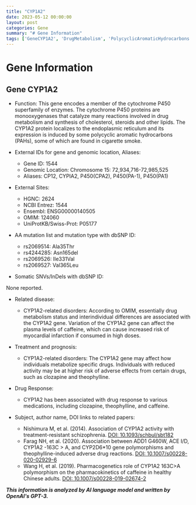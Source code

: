 ```yaml
---
title: "CYP1A2"
date: 2023-05-12 00:00:00
layout: post
categories: Gene
summary: "# Gene Information"
tags: ['GeneCYP1A2', 'DrugMetabolism', 'PolycyclicAromaticHydrocarbons', 'DrugResponse', 'CaffeineMetabolism', 'TreatmentResistantSchizophrenia', 'AdverseDrugReactions', 'Pharmacogenetics']
---
```


# Gene Information

## Gene CYP1A2

- Function: This gene encodes a member of the cytochrome P450 superfamily of enzymes. The cytochrome P450 proteins are monooxygenases that catalyze many reactions involved in drug metabolism and synthesis of cholesterol, steroids and other lipids. The CYP1A2 protein localizes to the endoplasmic reticulum and its expression is induced by some polycyclic aromatic hydrocarbons (PAHs), some of which are found in cigarette smoke.

- External IDs for gene and genomic location, Aliases: 
  * Gene ID: 1544
  * Genomic Location: Chromosome 15: 72,934,716-72,985,525
  * Aliases: CP12, CYPIA2, P450(CPA2), P450(PA-1), P450(PA1)

- External Sites:
  * HGNC: 2624
  * NCBI Entrez: 1544
  * Ensembl: ENSG00000140505
  * OMIM: 124060
  * UniProtKB/Swiss-Prot: P05177

- AA mutation list and mutation type with dbSNP ID:
  * rs2069514: Ala35Thr
  * rs4244285: Asn165del
  * rs2069526: Ile331Val
  * rs2069527: Val365Leu

- Somatic SNVs/InDels with dbSNP ID:

None reported.

- Related disease:
  * CYP1A2-related disorders: According to OMIM, essentially drug metabolism status and interindividual differences are associated with the CYP1A2 gene. Variation of the CYP1A2 gene can affect the plasma levels of caffeine, which can cause increased risk of myocardial infarction if consumed in high doses.

- Treatment and prognosis:
  * CYP1A2-related disorders: The CYP1A2 gene may affect how individuals metabolize specific drugs. Individuals with reduced activity may be at higher risk of adverse effects from certain drugs, such as clozapine and theophylline.

- Drug Response: 
  * CYP1A2 has been associated with drug response to various medications, including clozapine, theophylline, and caffeine.

- Subject, author name, DOI links to related papers:
  * Nishimura M, et al. (2014). Association of CYP1A2 activity with treatment-resistant schizophrenia. [DOI: 10.1093/schbul/sbt182]([Click](https://doi.org/10.1093/schbul/sbt182))
  * Farag NH, et al. (2020). Association between ADD1 G460W, ACE I/D, CYP1A2 -163C > A, and CYP2D6\*10 gene polymorphisms and theophylline-induced adverse drug reactions. [DOI: 10.1007/s00228-020-02929-6]([Click](https://doi.org/10.1007/s00228-020-02929-6))
  * Wang H, et al. (2019). Pharmacogenetics role of CYP1A2 163C>A polymorphism on the pharmacokinetics of caffeine in healthy Chinese adults. [DOI: 10.1007/s00228-019-02674-2]([Click](https://doi.org/10.1007/s00228-019-02674-2))

**_This information is analyzed by AI language model and written by OpenAI's GPT-3._**